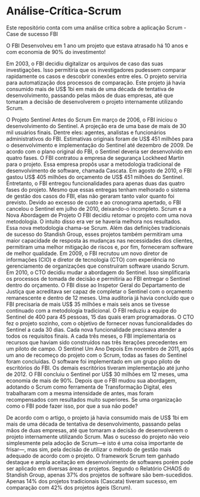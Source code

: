 # Análise-Crítica-Scrum

Este repositório conta com uma análise crítica sobre a aplicação Scrum - Case de sucesso FBI

O FBI Desenvolveu em 1 ano um projeto que estava atrasado há 10 anos e com economia de 90% do investimento!


Em 2003, o FBI decidiu digitalizar os arquivos de caso das suas investigações. Isso permitiria que os investigadores pudessem comparar rapidamente os casos e descobrir conexões entre eles. O projeto serviria para automatização dos processos de comparação. Este projeto já havia consumido mais de US$ 1bi em mais de uma década de tentativa de desenvolvimento, passando pelas mãos de duas empresas, até que tomaram a decisão de desenvolverem o projeto internamente utilizando Scrum.

O Projeto Sentinel Antes do Scrum
Em março de 2006, o FBI iniciou o desenvolvimento do Sentinel. A projeção era de uma base de mais de 30 mil usuários finais. Dentre eles: agentes, analistas e funcionários administrativos do FBI. Estimativas originais foram de US$ 451 milhões para o desenvolvimento e implementação do Sentinel até dezembro de 2009.
De acordo com o plano original do FBI, o Sentinel deveria ser desenvolvido em quatro fases. O FBI contratou a empresa de segurança Lockheed Martin para o projeto. Essa empresa propôs usar a metodologia tradicional de desenvolvimento de software, chamada Cascata.
Em agosto de 2010, o FBI gastou US$ 405 milhões do orçamento de US$ 451 milhões do Sentinel. Entretanto, o FBI entregou funcionalidades para apenas duas das quatro fases do projeto.
Mesmo que essas entregas tenham melhorado o sistema de gestão dos casos do FBI, elas não geraram tanto valor quanto foi previsto. Devido ao excesso de custo e ao cronograma apertado, o FBI cancelou o Sentinel em julho de 2010, deixando-o incompleto.
Scrum e a Nova Abordagem de Projeto
O FBI decidiu retomar o projeto com uma nova metodologia. O intuito disso era ver se haveria melhora nos resultados. Essa nova metodologia chama-se Scrum.
Além das definições tradicionais de sucesso do Standish Group, esses projetos também permitiram uma maior capacidade de resposta às mudanças nas necessidades dos clientes, permitiram uma melhor mitigação de riscos e, por fim, forneceram software de melhor qualidade.
Em 2009, o FBI recrutou um novo diretor de informações (CIO) e diretor de tecnologia (CTO) com experiência no gerenciamento de organizações que construíram software usando Scrum.
Em 2010, o CTO decidiu mudar a abordagem do Sentinel. Isso simplificaria os processos de tomada de decisão e permitiria ao FBI entregar o Sentinel dentro do orçamento.
O FBI disse ao Inspetor Geral do Departamento de Justiça que acreditava ser capaz de completar o Sentinel com o orçamento remanescente e dentro de 12 meses.
Uma auditoria já havia concluído que o FBI precisaria de mais US$ 35 milhões e mais seis anos se tivesse continuado com a metodologia tradicional.
O FBI reduziu a equipe do Sentinel de 400 para 45 pessoas, 15 das quais eram programadoras. O CTO fez o projeto sozinho, com o objetivo de fornecer novas funcionalidades do Sentinel a cada 30 dias. Cada nova funcionalidade precisava atender a todos os requisitos finais.
A cada três meses, o FBI implementaria os recursos que haviam sido construídos nas três iterações precedentes em um piloto de campo.
O Sentinel Um Ano Depois
Em novembro de 2011, após um ano de recomeço do projeto com o Scrum, todas as fases do Sentinel foram concluídas.
O software foi implementado em um grupo piloto de escritórios do FBI. Os demais escritórios tiveram implementação até junho de 2012. O FBI concluiu o Sentinel por US$ 30 milhões em 12 meses, uma economia de mais de 90%.
Depois que o FBI mudou sua abordagem, adotando o Scrum como ferramenta de Transformação Digital, eles trabalharam com a mesma intensidade de antes, mas foram recompensados com resultados muito superiores.
Se uma organização como o FBI pode fazer isso, por que a sua não pode?

De acordo com o artigo, o projeto já havia consumido mais de US$ 1bi em mais de uma década de tentativa de desenvolvimento, passando pelas mãos de duas empresas, até que tomaram a decisão de desenvolverem o projeto internamente utilizando Scrum.
Mas o sucesso do projeto não veio simplesmente pela adoção de Scrum—e isto é uma coisa importante de frisar—, mas sim, pela decisão de utilizar o método de gestão mais adequado de acordo com o projeto. O framework Scrum tem ganhado destaque e ampla aceitação em desenvolvimento de softwares porém pode ser aplicado em diversas áreas e projetos. 
Segundo o Relatório CHAOS do Standish Group, apenas 37% dos projetos de software são bem-sucedidos. Apenas 14% dos projetos tradicionais (Cascata) tiveram sucesso, em comparação com 42% dos projetos ágeis (Scrum). 

